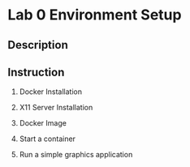 # Lab 0 Environment Setup

## Description

## Instruction

1. Docker Installation

2. X11 Server Installation

3. Docker Image

4. Start a container

5. Run a simple graphics application
